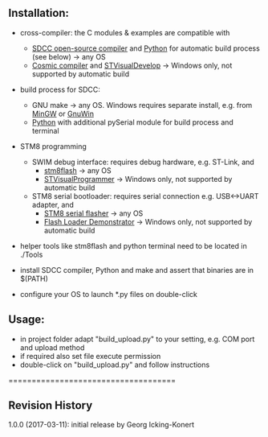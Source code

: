 Installation:
-------------

  - cross-compiler: the C modules & examples are compatible with
    - [SDCC open-source compiler](http://sdcc.sourceforge.net/) and [Python](https://www.python.org/) for automatic build process (see below) -> any OS
    - [Cosmic compiler](http://www.cosmic-software.com/) and [STVisualDevelop](http://www.st.com) -> Windows only, not supported by automatic build
  
  - build process for SDCC:
    - GNU make -> any OS. Windows requires separate install, e.g. from [MinGW](http://www.mingw.org) or [GnuWin](http://gnuwin32.sourceforge.net/packages/make.htm)
    - [Python](https://www.python.org/) with additional pySerial module for build process and terminal

  - STM8 programming 
    - SWIM debug interface: requires debug hardware, e.g. ST-Link, and 
      - [stm8flash](https://github.com/vdudouyt/stm8flash) -> any OS
      - [STVisualProgrammer](http://www.st.com) -> Windows only, not supported by automatic build
    - STM8 serial bootloader: requires serial connection e.g. USB<->UART adapter, and
      - [STM8 serial flasher](https://github.com/gicking/STM8_serial_flasher) -> any OS
      - [Flash Loader Demonstrator](http://www.st.com) -> Windows only, not supported by automatic build
      
  - helper tools like stm8flash and python terminal need to be located in ./Tools
  - install SDCC compiler, Python and make and assert that binaries are in $(PATH)
  - configure your OS to launch *.py files on double-click


Usage:
------

  - in project folder adapt "build_upload.py" to your setting, e.g. COM port and upload method
  - if required also set file execute permission
  - double-click on "build_upload.py" and follow instructions

====================================

Revision History
----------------

1.0.0 (2017-03-11): initial release by Georg Icking-Konert

